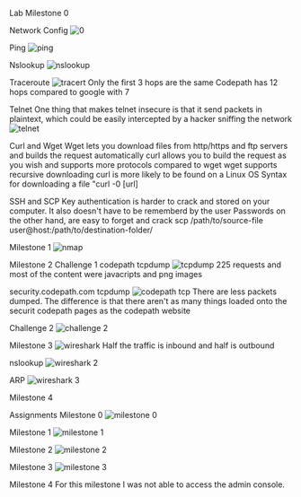 Lab
Milestone 0

Network Config
![0](https://user-images.githubusercontent.com/37943892/40754059-0f8a0442-642c-11e8-8ea2-e68b54af30ba.PNG)

Ping
![ping](https://user-images.githubusercontent.com/37943892/40754093-431d2a96-642c-11e8-9135-05520bc49f45.PNG)

Nslookup
![nslookup](https://user-images.githubusercontent.com/37943892/40754331-b301104c-642d-11e8-8b13-6765608a01bb.PNG)

Traceroute
![tracert](https://user-images.githubusercontent.com/37943892/40754671-3f7ea34e-642f-11e8-8deb-f950c5c70acb.PNG)
Only the first 3 hops are the same 
Codepath has 12 hops compared to google with 7

Telnet
One thing that makes telnet insecure is that it send packets in plaintext, which could be easily intercepted by a hacker sniffing the network
![telnet](https://user-images.githubusercontent.com/37943892/40814132-4bf4e51a-64f3-11e8-9b5a-f02c27b0f8f0.PNG)

Curl and Wget
Wget lets you download files from http/https and ftp servers and builds the request automatically
curl allows you to build the request as you wish and supports more protocols compared to wget
wget supports recursive downloading
curl is more likely to be found on a Linux OS
Syntax for downloading a file "curl -0 [url]

SSH and SCP
Key authentication is harder to crack and stored on your computer. It also doesn't have to be rememberd by the user
Passwords on the other hand, are easy to forget and crack
scp /path/to/source-file user@host:/path/to/destination-folder/

Milestone 1
![nmap](https://user-images.githubusercontent.com/37943892/40814789-4d669c5a-64f7-11e8-854d-98369e723f3c.PNG)

Milestone 2
Challenge 1
codepath tcpdump
![tcpdump](https://user-images.githubusercontent.com/37943892/40815630-9dc650d2-64fc-11e8-9130-c221d76c2bc7.PNG)
225 requests and most of the content were javacripts and png images

security.codepath.com tcpdump
![codepath tcp](https://user-images.githubusercontent.com/37943892/40815802-d5946444-64fd-11e8-96b6-71f635dd9575.PNG)
There are less packets dumped. The difference is that there aren't as many things loaded onto the securit codepath pages as the codepath website

Challenge 2
![challenge 2](https://user-images.githubusercontent.com/37943892/40815930-c771ecfa-64fe-11e8-98e7-1e687d326f8a.PNG)

Milestone 3
![wireshark](https://user-images.githubusercontent.com/37943892/40817068-3446b35a-6505-11e8-9ef9-ba3a2e6c0ecc.PNG)
Half the traffic is inbound and half is outbound
 
nslookup
![wireshark 2](https://user-images.githubusercontent.com/37943892/40817200-ffeba77c-6505-11e8-85a1-c72746c46120.PNG)

ARP
![wireshark 3](https://user-images.githubusercontent.com/37943892/40817239-379049b2-6506-11e8-9052-fefcfad331c6.PNG)

Milestone 4


Assignments
Milestone 0
![milestone 0](https://user-images.githubusercontent.com/37943892/40677573-e6f39574-6332-11e8-941c-a6afd80b0117.PNG)

Milestone 1
![milestone 1](https://user-images.githubusercontent.com/37943892/40696221-caa1043c-6379-11e8-9161-0450aea0e12f.PNG)

Milestone 2
![milestone 2](https://user-images.githubusercontent.com/37943892/40696266-0396a7d8-637a-11e8-8b4b-a233279ad8d0.PNG)

Milestone 3
![milestone 3](https://user-images.githubusercontent.com/37943892/40696749-f2c3d9e2-637b-11e8-8649-aaab0a34d1c4.PNG)

Milestone 4
For this milestone I was not able to access the admin console. 
